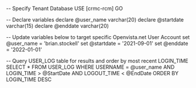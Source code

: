 -- Specify Tenant Database
USE [crmc-rcm]
GO

-- Declare variables
declare @user_name varchar(20)
declare @startdate varchar(15)
declare @enddate varchar(20)

-- Update variables below to target specific Openvista.net User Account
set @user_name = 'brian.stockell'
set @startdate = '2021-09-01'
set @enddate = '2022-01-01'

-- Query USER_LOG table for results and order by most recent LOGIN_TIME
SELECT * FROM USER_LOG
WHERE USERNAME = @user_name
AND LOGIN_TIME > @StartDate
AND LOGOUT_TIME < @EndDate
ORDER BY LOGIN_TIME DESC
